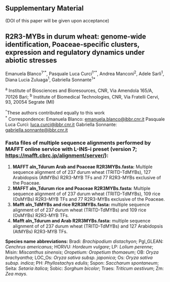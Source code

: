 ## Supplementary Material 
(DOI of this paper will be given upon acceptance)

## R2R3-MYBs in durum wheat: genome-wide identification, Poaceae-specific clusters, expression and regulatory dynamics under abiotic stresses

Emanuela Blanco<sup>1^\*</sup>, Pasquale Luca Curci<sup>1^\*</sup>, Andrea Manconi<sup>2</sup>, Adele Sarli<sup>1</sup>, Diana Lucia Zuluaga<sup>1</sup>, Gabriella Sonnante<sup>1*</sup>

<sup>a</sup> Institute of Biosciences and Bioresources, CNR, Via Amendola 165/A, 70126 Bari; <sup>b</sup> Institute of Biomedical Technologies, CNR, Via Fratelli Cervi, 93, 20054 Segrate (MI)  

<sup>^</sup>These authors contributed equally to this work  
<sup>\*</sup> Correspondence: 
Emanuela Blanco:      emanuela.blanco@ibbr.cnr.it
Pasquale Luca Curci: luca.curci@ibbr.cnr.it
Gabriella Sonnante:   gabriella.sonnante@ibbr.cnr.it


### Fasta files of multiple sequence alignments performed by MAFFT online service with L-INS-i preset (version 7; https://mafft.cbrc.jp/alignment/server/):

1. **MAFFT aln_Tdurum Arab and Poaceae R2R3MYBs.fasta:** Multiple sequence alignment of of 237 durum wheat (TRITD-TdMYBs), 127 Arabidopsis (AtMYBs) R2R3-MYB TFs and 77 R2R3-MYBs exclusive of the Poaceae.  
2. **MAFFT aln_Tdurum rice and Poaceae R2R3MYBs.fasta:** Multiple sequence alignment of of 237 durum wheat (TRITD-TdMYBs), 109 rice (OsMYBs) R2R3-MYB TFs and 77 R2R3-MYBs exclusive of the Poaceae. 
3. **Mafft aln_TdMYBs and rice R2R3MYBs.fasta:** multiple sequence alignment of of 237 durum wheat (TRITD-TdMYBs) and 109 rice (OsMYBs) R2R3-MYB TFs.
4. **Mafft aln_Tdurum and Arab R2R3MYBs.fasta:** multiple sequence alignment of of 237 durum wheat (TRITD-TdMYBs) and 127 Arabidopsis (AtMYBs) R2R3-MYB TFs.

**Species name abbreviations:** Bradi: _Brachipodium distachyon_; Pgl_GLEAN: _Cenchrus americanus_; HORVU: _Hordeum vulgare_; LP: _Lolium perenne_; Misin: _Miscanthus sinensis_; _Oropetium: Oropetium thomaeum_; OB: _Oryza brachyantha_;  LOC_Os: _Oryza sativa subsp. japonica_; Os: _Oryza sativa subsp. indica_; PH: _Phyllostachys edulis_; Sspon: _Saccharum spontaneum_;  Seita: _Setaria italica_; Sobic: _Sorghum bicolor_; Traes: _Triticum aestivum_; Zm: _Zea mays_.

